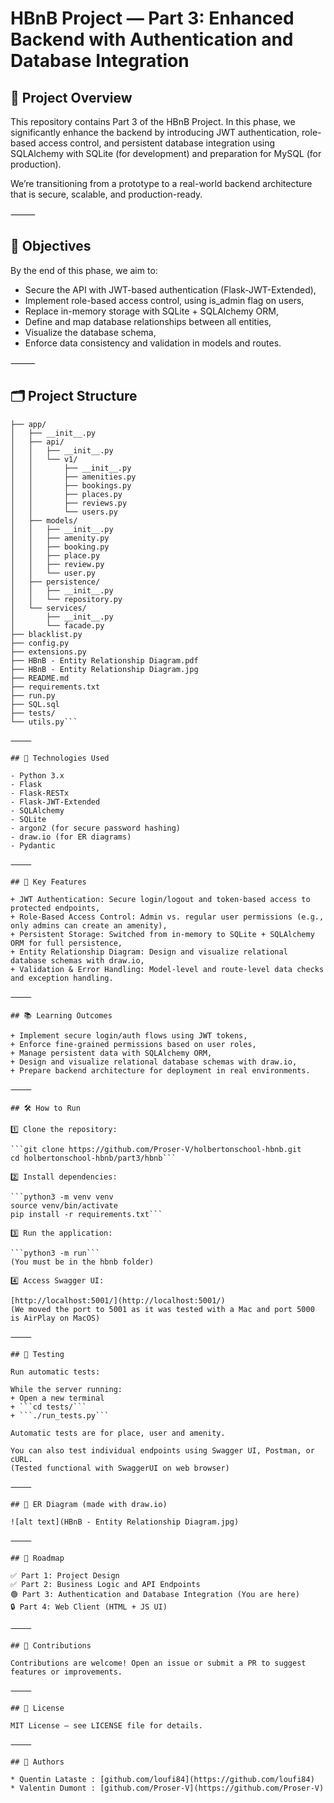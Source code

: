 # HBnB Project — Part 3: Enhanced Backend with Authentication and Database Integration

## 📖 Project Overview

This repository contains Part 3 of the HBnB Project. In this phase, we significantly enhance the backend by introducing JWT authentication, role-based access control, and persistent database integration using SQLAlchemy with SQLite (for development) and preparation for MySQL (for production).

We’re transitioning from a prototype to a real-world backend architecture that is secure, scalable, and production-ready.

⸻

## 🚀 Objectives

By the end of this phase, we aim to:

+ Secure the API with JWT-based authentication (Flask-JWT-Extended),
+ Implement role-based access control, using is_admin flag on users,
+ Replace in-memory storage with SQLite + SQLAlchemy ORM,
+ Define and map database relationships between all entities,
+ Visualize the database schema,
+ Enforce data consistency and validation in models and routes.

⸻

## 🗂 Project Structure

```hbnb/
├── app/
│   ├── __init__.py
│   ├── api/
│   │   ├── __init__.py
│   │   └── v1/
│   │       ├── __init__.py
│   │       ├── amenities.py
│   │       ├── bookings.py
│   │       ├── places.py
│   │       ├── reviews.py
│   │       └── users.py
│   ├── models/
│   │   ├── __init__.py
│   │   ├── amenity.py
│   │   ├── booking.py
│   │   ├── place.py
│   │   ├── review.py
│   │   └── user.py
│   ├── persistence/
│   │   ├── __init__.py
│   │   └── repository.py
│   └── services/
│       ├── __init__.py
│       └── facade.py
├── blacklist.py
├── config.py
├── extensions.py
├── HBnB - Entity Relationship Diagram.pdf
├── HBnB - Entity Relationship Diagram.jpg
├── README.md
├── requirements.txt
├── run.py
├── SQL.sql
├── tests/
└── utils.py```

⸻

## 🔧 Technologies Used

- Python 3.x
- Flask
- Flask-RESTx
- Flask-JWT-Extended
- SQLAlchemy
- SQLite
- argon2 (for secure password hashing)
- draw.io (for ER diagrams)
- Pydantic

⸻

## 🧩 Key Features

+ JWT Authentication: Secure login/logout and token-based access to protected endpoints,
+ Role-Based Access Control: Admin vs. regular user permissions (e.g., only admins can create an amenity),
+ Persistent Storage: Switched from in-memory to SQLite + SQLAlchemy ORM for full persistence,
+ Entity Relationship Diagram: Design and visualize relational database schemas with draw.io,
+ Validation & Error Handling: Model-level and route-level data checks and exception handling.

⸻

## 📚 Learning Outcomes

+ Implement secure login/auth flows using JWT tokens,
+ Enforce fine-grained permissions based on user roles,
+ Manage persistent data with SQLAlchemy ORM,
+ Design and visualize relational database schemas with draw.io,
+ Prepare backend architecture for deployment in real environments.

⸻

## 🛠 How to Run

1️⃣ Clone the repository:

```git clone https://github.com/Proser-V/holbertonschool-hbnb.git
cd holbertonschool-hbnb/part3/hbnb```

2️⃣ Install dependencies:

```python3 -m venv venv
source venv/bin/activate
pip install -r requirements.txt```

3️⃣ Run the application:

```python3 -m run```
(You must be in the hbnb folder)

4️⃣ Access Swagger UI:

[http://localhost:5001/](http://localhost:5001/)
(We moved the port to 5001 as it was tested with a Mac and port 5000 is AirPlay on MacOS)

⸻

## 🧪 Testing

Run automatic tests:

While the server running:
+ Open a new terminal
+ ```cd tests/```
+ ```./run_tests.py```

Automatic tests are for place, user and amenity.

You can also test individual endpoints using Swagger UI, Postman, or cURL.
(Tested functional with SwaggerUI on web browser)

⸻

## 🧬 ER Diagram (made with draw.io)

![alt text](HBnB - Entity Relationship Diagram.jpg)

⸻

## 🚧 Roadmap

✅ Part 1: Project Design
✅ Part 2: Business Logic and API Endpoints
🟢 Part 3: Authentication and Database Integration (You are here)
🔒 Part 4: Web Client (HTML + JS UI)

⸻

## 🤝 Contributions

Contributions are welcome! Open an issue or submit a PR to suggest features or improvements.

⸻

## 📄 License

MIT License — see LICENSE file for details.

⸻

## 🤝 Authors

* Quentin Lataste : [github.com/loufi84](https://github.com/loufi84)
* Valentin Dumont : [github.com/Proser-V](https://github.com/Proser-V)
